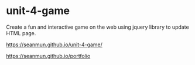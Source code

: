 # unit-4-game
Create a fun and interactive game on the web using jquery library to update HTML page.

https://seanmun.github.io/unit-4-game/

https://seanmun.github.io/portfolio
